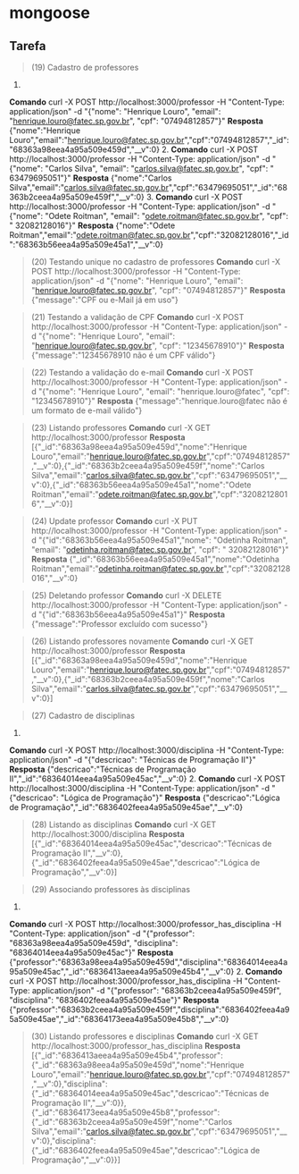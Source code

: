 # mongoose

## Tarefa

> (19) Cadastro de professores
1. 
**Comando**
curl -X POST http://localhost:3000/professor -H "Content-Type: application/json" -d 
"{\"nome\": \"Henrique Louro\", \"email\": \"henrique.louro@fatec.sp.gov.br\", \"cpf\": 
\"07494812857\"}"
**Resposta**
{"nome":"Henrique Louro","email":"henrique.louro@fatec.sp.gov.br","cpf":"07494812857","_id":"68363a98eea4a95a509e459d","__v":0}
2. 
**Comando**
curl -X POST http://localhost:3000/professor -H "Content-Type: application/json" -d 
"{\"nome\": \"Carlos Silva\", \"email\": \"carlos.silva@fatec.sp.gov.br\", \"cpf\": \"  63479695051\"}"
**Resposta**
{"nome":"Carlos Silva","email":"carlos.silva@fatec.sp.gov.br","cpf":"63479695051","_id":"68363b2ceea4a95a509e459f","__v":0}
3. 
**Comando**
curl -X POST http://localhost:3000/professor -H "Content-Type: application/json" -d 
"{\"nome\": \"Odete Roitman\", \"email\": \"odete.roitman@fatec.sp.gov.br\", \"cpf\": \"
 32082128016\"}"
**Resposta**
{"nome":"Odete Roitman","email":"odete.roitman@fatec.sp.gov.br","cpf":"32082128016","_id":"68363b56eea4a95a509e45a1","__v":0}

> (20) Testando unique no cadastro de professores
**Comando**
curl -X POST http://localhost:3000/professor -H "Content-Type: application/json" -d 
"{\"nome\": \"Henrique Louro\", \"email\": \"henrique.louro@fatec.sp.gov.br\", \"cpf\": 
\"07494812857\"}"
**Resposta**
{"message":"CPF ou e-Mail já em uso"}

> (21) Testando a validação de CPF
**Comando**
curl -X POST http://localhost:3000/professor -H "Content-Type: application/json" -d 
"{\"nome\": \"Henrique Louro\", \"email\": \"henrique.louro@fatec.sp.gov.br\", \"cpf\": 
\"12345678910\"}"
**Resposta**
{"message":"12345678910 não é um CPF válido"}

> (22) Testando a validação do e-mail
**Comando**
curl -X POST http://localhost:3000/professor -H "Content-Type: application/json" -d 
"{\"nome\": \"Henrique Louro\", \"email\": \"henrique.louro@fatec\", \"cpf\": \"12345678910\"}"
**Resposta**
{"message":"henrique.louro@fatec não é um formato de e-mail válido"}

> (23) Listando professores
**Comando**
curl -X GET http://localhost:3000/professor
**Resposta**
[{"_id":"68363a98eea4a95a509e459d","nome":"Henrique Louro","email":"henrique.louro@fatec.sp.gov.br","cpf":"07494812857","__v":0},{"_id":"68363b2ceea4a95a509e459f","nome":"Carlos Silva","email":"carlos.silva@fatec.sp.gov.br","cpf":"63479695051","__v":0},{"_id":"68363b56eea4a95a509e45a1","nome":"Odete Roitman","email":"odete.roitman@fatec.sp.gov.br","cpf":"32082128016","__v":0}]

> (24) Update professor
**Comando**
curl -X PUT http://localhost:3000/professor -H "Content-Type: application/json" -d 
"{\"id\":\"68363b56eea4a95a509e45a1\",\"nome\": \"Odetinha Roitman\", \"email\": 
\"odetinha.roitman@fatec.sp.gov.br\", \"cpf\": \" 32082128016\"}"
**Resposta**
{"_id":"68363b56eea4a95a509e45a1","nome":"Odetinha Roitman","email":"odetinha.roitman@fatec.sp.gov.br","cpf":"32082128016","__v":0}

> (25) Deletando professor
**Comando**
curl -X DELETE http://localhost:3000/professor -H "Content-Type: application/json" -d 
"{\"id\":\"68363b56eea4a95a509e45a1\"}"
**Resposta**
{"message":"Professor excluído com sucesso"}

> (26) Listando professores novamente
**Comando**
curl -X GET http://localhost:3000/professor
**Resposta**
[{"_id":"68363a98eea4a95a509e459d","nome":"Henrique Louro","email":"henrique.louro@fatec.sp.gov.br","cpf":"07494812857","__v":0},{"_id":"68363b2ceea4a95a509e459f","nome":"Carlos Silva","email":"carlos.silva@fatec.sp.gov.br","cpf":"63479695051","__v":0}]

> (27) Cadastro de disciplinas
1. 
**Comando**
curl -X POST http://localhost:3000/disciplina -H "Content-Type: application/json" -d 
"{\"descricao\": \"Técnicas de Programação II\"}"
**Resposta**
{"descricao":"Técnicas de Programação II","_id":"68364014eea4a95a509e45ac","__v":0}
2. 
**Comando**
curl -X POST http://localhost:3000/disciplina -H "Content-Type: application/json" -d 
"{\"descricao\": \"Lógica de Programação\"}"
**Resposta** 
{"descricao":"Lógica de Programação","_id":"6836402feea4a95a509e45ae","__v":0}

> (28) Listando as disciplinas
**Comando**
curl -X GET http://localhost:3000/disciplina
**Resposta**
[{"_id":"68364014eea4a95a509e45ac","descricao":"Técnicas de Programação II","__v":0},{"_id":"6836402feea4a95a509e45ae","descricao":"Lógica de Programação","__v":0}]

> (29) Associando professores às disciplinas
1. 
**Comando**
curl -X POST http://localhost:3000/professor_has_disciplina -H "Content-Type: 
application/json" -d "{\"professor\": \"68363a98eea4a95a509e459d\", \"disciplina\": 
\"68364014eea4a95a509e45ac\"}"
**Resposta**
{"professor":"68363a98eea4a95a509e459d","disciplina":"68364014eea4a95a509e45ac","_id":"6836413aeea4a95a509e45b4","__v":0}
2. 
**Comando**
curl -X POST http://localhost:3000/professor_has_disciplina -H "Content-Type: 
application/json" -d "{\"professor\": \"68363b2ceea4a95a509e459f\", \"disciplina\": 
\"6836402feea4a95a509e45ae\"}"
**Resposta**
{"professor":"68363b2ceea4a95a509e459f","disciplina":"6836402feea4a95a509e45ae","_id":"68364173eea4a95a509e45b8","__v":0}

> (30) Listando professores e disciplinas
**Comando**
curl -X GET http://localhost:3000/professor_has_disciplina
**Resposta**
[{"_id":"6836413aeea4a95a509e45b4","professor":{"_id":"68363a98eea4a95a509e459d","nome":"Henrique Louro","email":"henrique.louro@fatec.sp.gov.br","cpf":"07494812857","__v":0},"disciplina":{"_id":"68364014eea4a95a509e45ac","descricao":"Técnicas de Programação II","__v":0}},{"_id":"68364173eea4a95a509e45b8","professor":{"_id":"68363b2ceea4a95a509e459f","nome":"Carlos Silva","email":"carlos.silva@fatec.sp.gov.br","cpf":"63479695051","__v":0},"disciplina":{"_id":"6836402feea4a95a509e45ae","descricao":"Lógica de Programação","__v":0}}]
